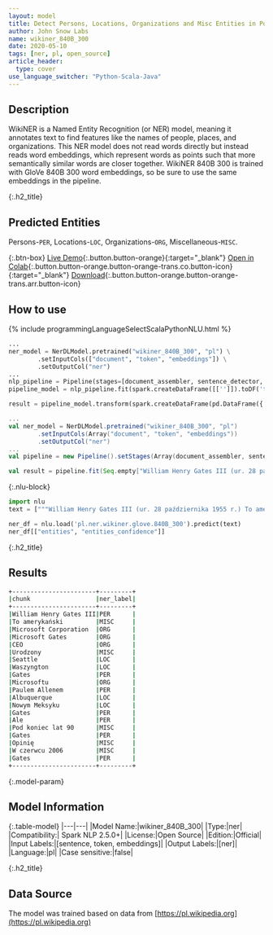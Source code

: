 ```yaml
---
layout: model
title: Detect Persons, Locations, Organizations and Misc Entities in Polish (WikiNER 840B 300)
author: John Snow Labs
name: wikiner_840B_300
date: 2020-05-10
tags: [ner, pl, open_source]
article_header:
  type: cover
use_language_switcher: "Python-Scala-Java"
---
```


## Description
WikiNER is a Named Entity Recognition (or NER) model, meaning it annotates text to find features like the names of people, places, and organizations. This NER model does not read words directly but instead reads word embeddings, which represent words as points such that more semantically similar words are closer together. WikiNER 840B 300 is trained with GloVe 840B 300 word embeddings, so be sure to use the same embeddings in the pipeline.

{:.h2_title}
## Predicted Entities 
Persons-`PER`, Locations-`LOC`, Organizations-`ORG`, Miscellaneous-`MISC`.


{:.btn-box}
[Live Demo](https://demo.johnsnowlabs.com/public/NER_PL){:.button.button-orange}{:target="_blank"}
[Open in Colab](https://colab.research.google.com/github/JohnSnowLabs/spark-nlp-workshop/blob/master/tutorials/streamlit_notebooks/NER_PL.ipynb){:.button.button-orange.button-orange-trans.co.button-icon}{:target="_blank"}
[Download](https://s3.amazonaws.com/auxdata.johnsnowlabs.com/public/models/wikiner_840B_300_pl_2.5.0_2.4_1588519719572.zip){:.button.button-orange.button-orange-trans.arr.button-icon}

## How to use 

<div class="tabs-box" markdown="1">

{% include programmingLanguageSelectScalaPythonNLU.html %}

```python
...
ner_model = NerDLModel.pretrained("wikiner_840B_300", "pl") \
        .setInputCols(["document", "token", "embeddings"]) \
        .setOutputCol("ner")
...        
nlp_pipeline = Pipeline(stages=[document_assembler, sentence_detector, tokenizer, embeddings, ner_model, ner_converter])
pipeline_model = nlp_pipeline.fit(spark.createDataFrame([['']]).toDF('text'))

result = pipeline_model.transform(spark.createDataFrame(pd.DataFrame({'text': ["""William Henry Gates III (ur. 28 października 1955 r.) To amerykański magnat biznesowy, programista, inwestor i filantrop. Najbardziej znany jest jako współzałożyciel Microsoft Corporation. Podczas swojej kariery w Microsoft Gates zajmował stanowiska prezesa, dyrektora generalnego (CEO), prezesa i głównego architekta oprogramowania, będąc jednocześnie największym indywidualnym akcjonariuszem do maja 2014 r. Jest jednym z najbardziej znanych przedsiębiorców i pionierów rewolucja mikrokomputerowa lat 70. i 80. Urodzony i wychowany w Seattle w stanie Waszyngton, Gates był współzałożycielem Microsoftu z przyjacielem z dzieciństwa Paulem Allenem w 1975 r. W Albuquerque w Nowym Meksyku; stała się największą na świecie firmą produkującą oprogramowanie komputerowe. Gates prowadził firmę jako prezes i dyrektor generalny, aż do ustąpienia ze stanowiska dyrektora generalnego w styczniu 2000 r., Ale pozostał przewodniczącym i został głównym architektem oprogramowania. Pod koniec lat 90. Gates był krytykowany za taktykę biznesową, którą uważano za antykonkurencyjną. Opinię tę podtrzymują liczne orzeczenia sądowe. W czerwcu 2006 r. Gates ogłosił, że przejdzie do pracy w niepełnym wymiarze godzin w Microsoft i pracy w pełnym wymiarze godzin w Bill & Melinda Gates Foundation, prywatnej fundacji charytatywnej, którą on i jego żona Melinda Gates utworzyli w 2000 r. Stopniowo przeniósł obowiązki na Raya Ozziego i Craiga Mundie. Zrezygnował z funkcji prezesa Microsoftu w lutym 2014 r. I objął nowe stanowisko jako doradca ds. Technologii, aby wesprzeć nowo mianowaną CEO Satyę Nadellę."""]})))
```

```scala
...
val ner_model = NerDLModel.pretrained("wikiner_840B_300", "pl")
        .setInputCols(Array("document", "token", "embeddings"))
        .setOutputCol("ner")
...
val pipeline = new Pipeline().setStages(Array(document_assembler, sentence_detector, tokenizer, embeddings, ner_model, ner_converter))

val result = pipeline.fit(Seq.empty["William Henry Gates III (ur. 28 października 1955 r.) To amerykański magnat biznesowy, programista, inwestor i filantrop. Najbardziej znany jest jako współzałożyciel Microsoft Corporation. Podczas swojej kariery w Microsoft Gates zajmował stanowiska prezesa, dyrektora generalnego (CEO), prezesa i głównego architekta oprogramowania, będąc jednocześnie największym indywidualnym akcjonariuszem do maja 2014 r. Jest jednym z najbardziej znanych przedsiębiorców i pionierów rewolucja mikrokomputerowa lat 70. i 80. Urodzony i wychowany w Seattle w stanie Waszyngton, Gates był współzałożycielem Microsoftu z przyjacielem z dzieciństwa Paulem Allenem w 1975 r. W Albuquerque w Nowym Meksyku; stała się największą na świecie firmą produkującą oprogramowanie komputerowe. Gates prowadził firmę jako prezes i dyrektor generalny, aż do ustąpienia ze stanowiska dyrektora generalnego w styczniu 2000 r., Ale pozostał przewodniczącym i został głównym architektem oprogramowania. Pod koniec lat 90. Gates był krytykowany za taktykę biznesową, którą uważano za antykonkurencyjną. Opinię tę podtrzymują liczne orzeczenia sądowe. W czerwcu 2006 r. Gates ogłosił, że przejdzie do pracy w niepełnym wymiarze godzin w Microsoft i pracy w pełnym wymiarze godzin w Bill & Melinda Gates Foundation, prywatnej fundacji charytatywnej, którą on i jego żona Melinda Gates utworzyli w 2000 r. Stopniowo przeniósł obowiązki na Raya Ozziego i Craiga Mundie. Zrezygnował z funkcji prezesa Microsoftu w lutym 2014 r. I objął nowe stanowisko jako doradca ds. Technologii, aby wesprzeć nowo mianowaną CEO Satyę Nadellę."].toDS.toDF("text")).transform(data)
```
{:.nlu-block}
```python
import nlu
text = ["""William Henry Gates III (ur. 28 października 1955 r.) To amerykański magnat biznesowy, programista, inwestor i filantrop. Najbardziej znany jest jako współzałożyciel Microsoft Corporation. Podczas swojej kariery w Microsoft Gates zajmował stanowiska prezesa, dyrektora generalnego (CEO), prezesa i głównego architekta oprogramowania, będąc jednocześnie największym indywidualnym akcjonariuszem do maja 2014 r. Jest jednym z najbardziej znanych przedsiębiorców i pionierów rewolucja mikrokomputerowa lat 70. i 80. Urodzony i wychowany w Seattle w stanie Waszyngton, Gates był współzałożycielem Microsoftu z przyjacielem z dzieciństwa Paulem Allenem w 1975 r. W Albuquerque w Nowym Meksyku; stała się największą na świecie firmą produkującą oprogramowanie komputerowe. Gates prowadził firmę jako prezes i dyrektor generalny, aż do ustąpienia ze stanowiska dyrektora generalnego w styczniu 2000 r., Ale pozostał przewodniczącym i został głównym architektem oprogramowania. Pod koniec lat 90. Gates był krytykowany za taktykę biznesową, którą uważano za antykonkurencyjną. Opinię tę podtrzymują liczne orzeczenia sądowe. W czerwcu 2006 r. Gates ogłosił, że przejdzie do pracy w niepełnym wymiarze godzin w Microsoft i pracy w pełnym wymiarze godzin w Bill & Melinda Gates Foundation, prywatnej fundacji charytatywnej, którą on i jego żona Melinda Gates utworzyli w 2000 r. Stopniowo przeniósł obowiązki na Raya Ozziego i Craiga Mundie. Zrezygnował z funkcji prezesa Microsoftu w lutym 2014 r. I objął nowe stanowisko jako doradca ds. Technologii, aby wesprzeć nowo mianowaną CEO Satyę Nadellę."""]

ner_df = nlu.load('pl.ner.wikiner.glove.840B_300').predict(text)
ner_df[["entities", "entities_confidence"]]
```
</div>


{:.h2_title}
## Results

```bash
+-----------------------+---------+
|chunk                  |ner_label|
+-----------------------+---------+
|William Henry Gates III|PER      |
|To amerykański         |MISC     |
|Microsoft Corporation  |ORG      |
|Microsoft Gates        |ORG      |
|CEO                    |ORG      |
|Urodzony               |MISC     |
|Seattle                |LOC      |
|Waszyngton             |LOC      |
|Gates                  |PER      |
|Microsoftu             |ORG      |
|Paulem Allenem         |PER      |
|Albuquerque            |LOC      |
|Nowym Meksyku          |LOC      |
|Gates                  |PER      |
|Ale                    |PER      |
|Pod koniec lat 90      |MISC     |
|Gates                  |PER      |
|Opinię                 |MISC     |
|W czerwcu 2006         |MISC     |
|Gates                  |PER      |
+-----------------------+---------+
```


{:.model-param}
## Model Information

{:.table-model}
|---|---|
|Model Name:|wikiner_840B_300|
|Type:|ner|
|Compatibility:| Spark NLP 2.5.0+|
|License:|Open Source|
|Edition:|Official|
|Input Labels:|[sentence, token, embeddings]|
|Output Labels:|[ner]|
|Language:|pl|
|Case sensitive:|false|


{:.h2_title}
## Data Source
The model was trained based on data from  [https://pl.wikipedia.org](https://pl.wikipedia.org)
